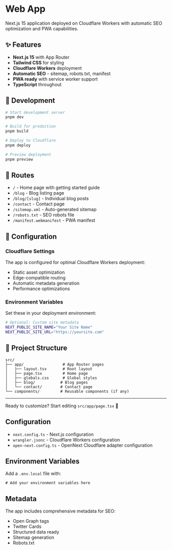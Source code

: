 # Web App

Next.js 15 application deployed on Cloudflare Workers with automatic SEO optimization and PWA capabilities.

## ✨ Features

- **Next.js 15** with App Router
- **Tailwind CSS** for styling
- **Cloudflare Workers** deployment
- **Automatic SEO** - sitemap, robots.txt, manifest
- **PWA ready** with service worker support
- **TypeScript** throughout

## 🚀 Development

```bash
# Start development server
pnpm dev

# Build for production
pnpm build

# Deploy to Cloudflare
pnpm deploy

# Preview deployment
pnpm preview
```

## 📄 Routes

- `/` - Home page with getting started guide
- `/blog` - Blog listing page
- `/blog/[slug]` - Individual blog posts
- `/contact` - Contact page
- `/sitemap.xml` - Auto-generated sitemap
- `/robots.txt` - SEO robots file
- `/manifest.webmanifest` - PWA manifest

## 🔧 Configuration

### Cloudflare Settings

The app is configured for optimal Cloudflare Workers deployment:

- Static asset optimization
- Edge-compatible routing
- Automatic metadata generation
- Performance optimizations

### Environment Variables

Set these in your deployment environment:

```bash
# Optional: Custom site metadata
NEXT_PUBLIC_SITE_NAME="Your Site Name"
NEXT_PUBLIC_SITE_URL="https://yoursite.com"
```

## 📁 Project Structure

```
src/
├── app/                 # App Router pages
│   ├── layout.tsx       # Root layout
│   ├── page.tsx         # Home page
│   ├── globals.css      # Global styles
│   ├── blog/           # Blog pages
│   └── contact/        # Contact page
└── components/         # Reusable components (if any)
```

---

Ready to customize? Start editing `src/app/page.tsx` 🎨

## Configuration

- `next.config.ts` - Next.js configuration
- `wrangler.jsonc` - Cloudflare Workers configuration
- `open-next.config.ts` - OpenNext Cloudflare adapter configuration

## Environment Variables

Add a `.env.local` file with:

```
# Add your environment variables here
```

## Metadata

The app includes comprehensive metadata for SEO:

- Open Graph tags
- Twitter Cards
- Structured data ready
- Sitemap generation
- Robots.txt
